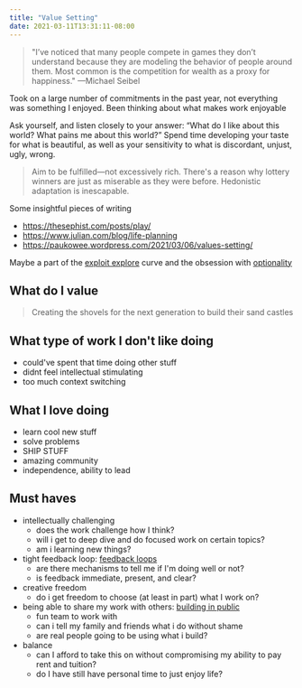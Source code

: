```yaml
---
title: "Value Setting"
date: 2021-03-11T13:31:11-08:00
---
```


> "I’ve noticed that many people compete in games they don’t understand because they are modeling the behavior of people around them. Most common is the competition for wealth as a proxy for happiness." —Michael Seibel

Took on a large number of commitments in the past year, not everything was something I enjoyed. Been thinking about what makes work enjoyable 

 Ask yourself, and listen closely to your answer: “What do I like about this world? What pains me about this world?” Spend time developing your taste for what is beautiful, as well as your sensitivity to what is discordant, unjust, ugly, wrong.
 
 > Aim to be fulfilled—not excessively rich. There's a reason why lottery winners are just as miserable as they were before. Hedonistic adaptation is inescapable.

Some insightful pieces of writing
* https://thesephist.com/posts/play/
* https://www.julian.com/blog/life-planning
* https://paukowee.wordpress.com/2021/03/06/values-setting/

Maybe a part of the [exploit explore](thoughts/exploit%20explore.md) curve and the obsession with [optionality](thoughts/optionality.md)

## What do I value

> Creating the shovels for the next generation to build their sand castles

## What type of work I don't like doing
  * could've spent that time doing other stuff
  * didnt feel intellectual stimulating
  * too much context switching

## What I love doing
  * learn cool new stuff
  * solve problems
  * SHIP STUFF
  * amazing community
  * independence, ability to lead

## Must haves
* intellectually challenging
  * does the work challenge how I think?
  * will i get to deep dive and do focused work on certain topics?
  * am i learning new things?
* tight feedback loop: [feedback loops](thoughts/feedback%20loops.md)
  * are there mechanisms to tell me if I'm doing well or not?
  * is feedback immediate, present, and clear?
* creative freedom
  * do i get freedom to choose (at least in part) what I work on?
* being able to share my work with others: [building in public](thoughts/building%20in%20public.md)
  * fun team to work with
  * can i tell my family and friends what i do without shame
  * are real people going to be using what i build?
* balance
  * can I afford to take this on without compromising my ability to pay rent and tuition?
  * do I have still have personal time to just enjoy life?
  